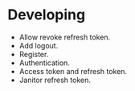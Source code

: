 # Developing

- Allow revoke refresh token.
- Add logout.
- Register.
- Authentication.
- Access token and refresh token.
- Janitor refresh token.

